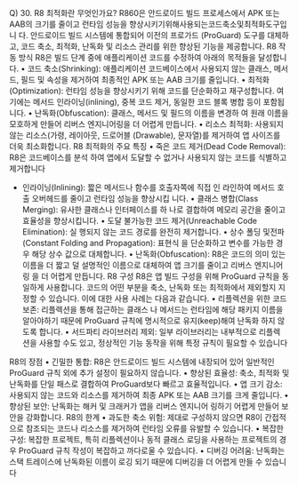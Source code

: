 Q) 30. R8 최적화란 무엇인가요?
R860은 안드로이드 빌드 프로세스에서 APK 또는 AAB의 크기를 줄이고
런타임 성능을 향상시키기위해사용되는코드축소및최적화도구입니
다. 안드로이드 빌드 시스템에 통합되어 이전의 프로가드 (ProGuard)
도구를 대체하고, 코드 축소, 최적화, 난독화 및 리소스 관리를 위한
향상된 기능을 제공합니다.
R8 작동 방식
R8은 빌드 단계 중에 애플리케이션 코드를 수정하여 아래의 목적들을
달성합니다.
• 코드 축소(Shrinking): 애플리케이션 코드베이스에서 사용되지
않는 클래스, 메서드, 필드 및 속성을 제거하여 최종적인 APK
또는 AAB 크기를 줄입니다.
• 최적화(Optimization): 런타임 성능을 향상시키기 위해 코드를
단순화하고 재구성합니다. 여기에는 메서드 인라이닝(inlining),
중복 코드 제거, 동일한 코드 블록 병합 등이 포함됩니다.
• 난독화(Obfuscation): 클래스, 메서드 및 필드의 이름을 변경하
여 원래 이름을 모호하게 만들어 리버스 엔지니어링을 더 어렵게
만듭니다.
• 리소스 최적화: 사용되지 않는 리소스(가령, 레이아웃, 드로어블
(Drawable), 문자열)를 제거하여 앱 사이즈를 더욱 최소화합니다.
R8 최적화의 주요 특징
• 죽은 코드 제거(Dead Code Removal): R8은 코드베이스를 분석
하여 앱에서 도달할 수 없거나 사용되지 않는 코드를 식별하고
제거합니다

- 인라이닝(Inlining): 짧은 메서드나 함수를 호출자쪽에 직접 인
라인하여 메서드 호출 오버헤드를 줄이고 런타임 성능을 향상시킵
니다.
• 클래스 병합(Class Merging): 유사한 클래스나 인터페이스를 하
나로 결합하여 메모리 공간을 줄이고 효율성을 향상시킵니다.
• 도달 불가능한 코드 제거(Unreachable Code Elimination): 실
행되지 않는 코드 경로를 완전히 제거합니다.
• 상수 폴딩 및전파(Constant Folding and Propagation): 표현식
을 단순화하고 변수를 가능한 경우 해당 상수 값으로 대체합니다.
• 난독화(Obfuscation): R8은 코드의 의미 있는 이름을 더 짧고 덜
설명적인 이름으로 대체하여 앱 크기를 줄이고 리버스 엔지니어링
을 더 어렵게 만듭니다.
R8 구성
R8은 앱 빌드 구성을 위해 ProGuard 규칙을 동일하게 사용합니다.
코드의 어떤 부분을 축소, 난독화 또는 최적화에서 제외할지 지정할
수 있습니다. 이에 대한 사용 사례는 다음과 같습니다.
• 리플렉션을 위한 코드 보존: 리플렉션을 통해 접근하는 클래스
나 메서드는 런타임에 해당 패키지 이름을 알아야하기 때문에
ProGuard 규칙에 명시적으로 유지(keep)해여 난독화 하지 않도록
합니다.
• 서드파티 라이브러리 제외: 일부 라이브러리는 내부적으로 리플렉
션을 사용할 수도 있고, 정상적인 기능 동작을 위해 특정 규칙이
필요할 수 있습니다

R8의 장점
• 긴밀한 통합: R8은 안드로이드 빌드 시스템에 내장되어 있어
일반적인 ProGuard 규칙 외에 추가 설정이 필요하지 않습니다.
• 향상된 효율성: 축소, 최적화 및 난독화를 단일 패스로 결합하여
ProGuard보다 빠르고 효율적입니다.
• 앱 크기 감소: 사용되지 않는 코드와 리소스를 제거하여 최종 APK
또는 AAB 크기를 크게 줄입니다.
• 향상된 보안: 난독화는 해커 및 크래커가 앱을 리버스 엔지니어
링하기 어렵게 만들어 보안을 강화합니다.
R8의 한계
• 과도한 축소 위험: 제대로 구성하지 않으면 R8이 간접적으로
참조되는 코드나 리소스를 제거하여 런타임 오류를 유발할 수
있습니다.
• 복잡한 구성: 복잡한 프로젝트, 특히 리플렉션이나 동적 클래스
로딩을 사용하는 프로젝트의 경우 ProGuard 규칙 작성이 복잡하고
까다로울 수 있습니다.
• 디버깅 어려움: 난독화는 스택 트레이스에 난독화된 이름이 로깅
되기 때문에 디버깅을 더 어렵게 만들 수 있습니다